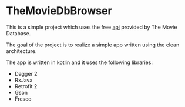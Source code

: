 # TheMovieDbBrowser

This is a simple project which uses the free [api](https://www.themoviedb.org/documentation/api) provided by The Movie Database.

The goal of the project is to realize a simple app written using the clean architecture.

The app is written in kotlin and it uses the following libraries:

- Dagger 2
- RxJava
- Retrofit 2
- Gson
- Fresco